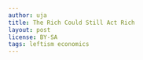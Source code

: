 ```yaml
---
author: uja
title: The Rich Could Still Act Rich
layout: post
license: BY-SA
tags: leftism economics
---
```

